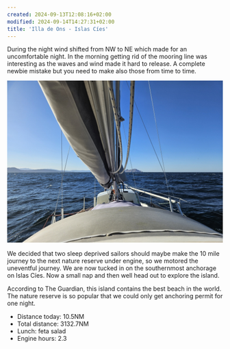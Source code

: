 ```yaml
---
created: 2024-09-13T12:08:16+02:00
modified: 2024-09-14T14:27:31+02:00
title: 'Illa de Ons - Islas Cíes'
---
```


During the night wind shifted from NW to NE which made for an uncomfortable night. In the morning getting rid of the mooring line was interesting as the waves and wind made it hard to release. A complete newbie mistake but you need to make also those from time to time. 

![Image](../2024/0f0a92164313d75ee71003d45eb2f830.jpg) 

We decided that two sleep deprived sailors should maybe make the 10 mile journey to the next nature reserve under engine, so we motored the uneventful journey. We are now tucked in on the southernmost anchorage on Islas Cíes. Now a small nap and then well head out to explore the island.

According to The Guardian, this island contains the best beach in the world. The nature reserve is so popular that we could only get anchoring permit for one night.

* Distance today: 10.5NM
* Total distance: 3132.7NM
* Lunch: feta salad
* Engine hours: 2.3
